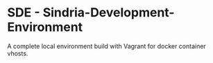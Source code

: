 # SDE - Sindria-Development-Environment

A complete local environment build with Vagrant for docker container vhosts.
